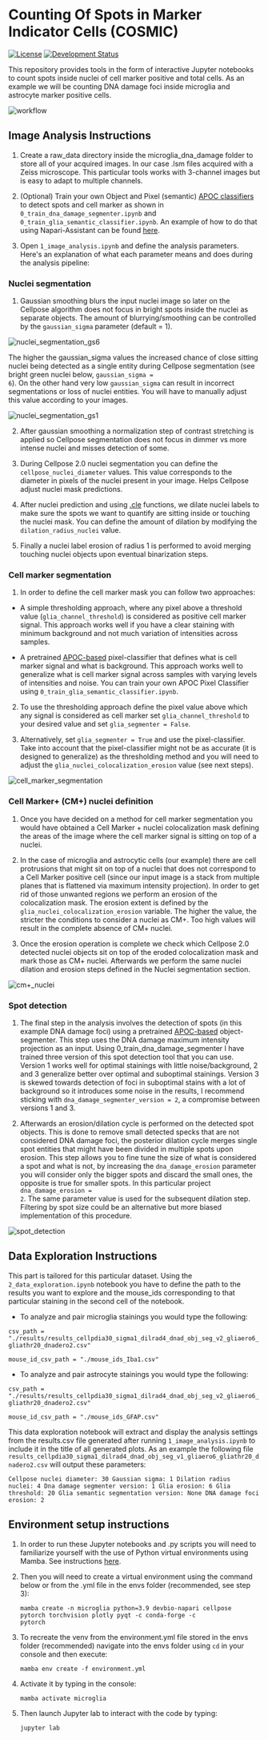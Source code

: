 <h1>Counting Of Spots in Marker Indicator Cells (COSMIC)</h1>

[![License](https://img.shields.io/pypi/l/napari-accelerated-pixel-and-object-classification.svg?color=green)](https://github.com/adiezsanchez/intestinal_organoid_yolov8/blob/main/LICENSE)
[![Development Status](https://img.shields.io/pypi/status/napari-accelerated-pixel-and-object-classification.svg)](https://en.wikipedia.org/wiki/Software_release_life_cycle#Alpha)

This repository provides tools in the form of interactive Jupyter notebooks to count spots inside nuclei of cell marker positive and total cells. As an example we will be counting DNA damage foci inside microglia and astrocyte marker positive cells.

![workflow](./images/workflow.png)

<h2>Image Analysis Instructions</h2>

1. Create a raw_data directory inside the microglia_dna_damage folder to store all of your acquired images. In our case .lsm files acquired with a Zeiss microscope. This particular tools works with 3-channel images but is easy to adapt to multiple channels.

2. (Optional) Train your own Object and Pixel (semantic) [APOC classifiers](https://github.com/haesleinhuepf/apoc) to detect spots and cell marker as shown in <code>0_train_dna_damage_segmenter.ipynb</code> and <code>0_train_glia_semantic_classifier.ipynb</code>. An example of how to do that using Napari-Assistant can be found [here](https://github.com/adiezsanchez/intestinal_organoid_brightfield_analysis/blob/main/1_train_and_setup.ipynb).

3. Open <code>1_image_analysis.ipynb</code> and define the analysis parameters. Here's an explanation of what each parameter means and does during the analysis pipeline:

<h3>Nuclei segmentation</h3>

1. Gaussian smoothing blurs the input nuclei image so later on the Cellpose algorithm does not focus in bright spots inside the nuclei as separate objects. The amount of blurrying/smoothing can be controlled by the <code>gaussian_sigma</code> parameter (default = 1).

![nuclei_segmentation_gs6](./images/nuclei_seg_gs1.png)

The higher the gaussian_sigma values the increased chance of close sitting nuclei being detected as a single entity during Cellpose segmentation (see bright green nuclei below, <code>gaussian_sigma = 6</code>). On the other hand very low <code>gaussian_sigma</code> can result in incorrect segmentations or loss of nuclei entities. You will have to manually adjust this value according to your images.

![nuclei_segmentation_gs1](./images/nuclei_seg_gs6.png)

2. After gaussian smoothing a normalization step of contrast stretching is applied so Cellpose segmentation does not focus in dimmer vs more intense nuclei and misses detection of some.

3. During Cellpose 2.0 nuclei segmentation you can define the <code>cellpose_nuclei_diameter</code> values. This value corresponds to the diameter in pixels of the nuclei present in your image. Helps Cellpose adjust nuclei mask predictions.

4. After nuclei prediction and using [.cle](https://github.com/clEsperanto/pyclesperanto_prototype) functions, we dilate nuclei labels to make sure the spots we want to quantify are sitting inside or touching the nuclei mask. You can define the amount of dilation by modifying the <code>dilation_radius_nuclei</code> value.

5. Finally a nuclei label erosion of radius 1 is performed to avoid merging touching nuclei objects upon eventual binarization steps.

<h3>Cell marker segmentation</h3>

1. In order to define the cell marker mask you can follow two approaches:

- A simple thresholding approach, where any pixel above a threshold value (<code>glia_channel_threshold</code>) is considered as positive cell marker signal. This approach works well if you have a clear staining with minimum background and not much variation of intensities across samples.

- A pretrained [APOC-based](https://github.com/haesleinhuepf/apoc) pixel-classifier that defines what is cell marker signal and what is background. This approach works well to generalize what is cell marker signal across samples with varying levels of intensities and noise. You can train your own APOC Pixel Classifier using <code>0_train_glia_semantic_classifier.ipynb</code>.

2. To use the thresholding approach define the pixel value above which any signal is considered as cell marker set <code>glia_channel_threshold</code> to your desired value and set <code>glia_segmenter = False</code>.

3. Alternatively, set <code>glia_segmenter = True</code> and use the pixel-classifier. Take into account that the pixel-classifier might not be as accurate (it is designed to generalize) as the thresholding method and you will need to adjust the <code>glia_nuclei_colocalization_erosion</code> value (see next steps).

![cell_marker_segmentation](./images/cell_marker_segmentation.png)

<h3>Cell Marker+ (CM+) nuclei definition</h3>

1. Once you have decided on a method for cell marker segmentation you would have obtained a Cell Marker + nuclei colocalization mask defining the areas of the image where the cell marker signal is sitting on top of a nuclei.

2. In the case of microglia and astrocytic cells (our example) there are cell protrusions that might sit on top of a nuclei that does not correspond to a Cell Marker positive cell (since our input image is a stack from multiple planes that is flattened via maximum intensity projection). In order to get rid of those unwanted regions we perform an erosion of the colocalization mask. The erosion extent is defined by the <code>glia_nuclei_colocalization_erosion</code> variable. The higher the value, the stricter the conditions to consider a nuclei as CM+. Too high values will result in the complete absence of CM+ nuclei.

3. Once the erosion operation is complete we check which Cellpose 2.0 detected nuclei objects sit on top of the eroded colocalization mask and mark those as CM+ nuclei. Afterwards we perform the same nuclei dilation and erosion steps defined in the Nuclei segmentation section.

![cm+_nuclei](./images/cm+_nuclei.png)

<h3>Spot detection</h3>

1. The final step in the analysis involves the detection of spots (in this example DNA damage foci) using a pretrained [APOC-based](https://github.com/haesleinhuepf/apoc) object-segmenter. This step uses the DNA damage maximum intensity projection as an input. Using 0_train_dna_damage_segmenter I have trained three version of this spot detection tool that you can use. Version 1 works well for optimal stainings with little noise/background, 2 and 3 generalize better over optimal and suboptimal stainings. Version 3 is skewed towards detection of foci in suboptimal stains with a lot of background so it introduces some noise in the results, I recommend sticking with <code>dna_damage_segmenter_version = 2</code>, a compromise between versions 1 and 3.

2. Afterwards an erosion/dilation cycle is performed on the detected spot objects. This is done to remove small detected specks that are not considered DNA damage foci, the posterior dilation cycle merges single spot entities that might have been divided in multiple spots upon erosion. This step allows you to fine tune the size of what is considered a spot and what is not, by increasing the <code>dna_damage_erosion</code> parameter you will consider only the bigger spots and discard the small ones, the opposite is true for smaller spots. In this particular project <code>dna_damage_erosion = 2</code>. The same parameter value is used for the subsequent dilation step. Filtering by spot size could be an alternative but more biased implementation of this procedure.

![spot_detection](./images/spot_detection.png)

<h2>Data Exploration Instructions</h2>

This part is tailored for this particular dataset. Using the <code>2_data_exploration.ipynb</code> notebook you have to define the path to the results you want to explore and the mouse_ids corresponding to that particular staining in the second cell of the notebook.

- To analyze and pair microglia stainings you would type the following:

<code>csv_path = "./results/results_cellpdia30_sigma1_dilrad4_dnad_obj_seg_v2_gliaero6_gliathr20_dnadero2.csv"</code>

<code>mouse_id_csv_path = "./mouse_ids_Iba1.csv"</code>

- To analyze and pair astrocyte stainings you would type the following:

<code>csv_path = "./results/results_cellpdia30_sigma1_dilrad4_dnad_obj_seg_v2_gliaero6_gliathr20_dnadero2.csv"</code>

<code>mouse_id_csv_path = "./mouse_ids_GFAP.csv"</code>

This data exploration notebook will extract and display the analysis settings from the results.csv file generated after running <code>1_image_analysis.ipynb</code> to include it in the title of all generated plots. As an example the following file <code>results_cellpdia30_sigma1_dilrad4_dnad_obj_seg_v1_gliaero6_gliathr20_dnadero2.csv</code> will output these parameters:

<code>Cellpose nuclei diameter: 30
Gaussian sigma: 1
Dilation radius nuclei: 4
Dna damage segmenter version: 1
Glia erosion: 6
Glia threshold: 20
Glia semantic segmentation version: None
DNA damage foci erosion: 2</code>



<h2>Environment setup instructions</h2>

1. In order to run these Jupyter notebooks and .py scripts you will need to familiarize yourself with the use of Python virtual environments using Mamba. See instructions [here](https://biapol.github.io/blog/mara_lampert/getting_started_with_mambaforge_and_python/readme.html).

2. Then you will need to create a virtual environment using the command below or from the .yml file in the envs folder (recommended, see step 3):

   <code>mamba create -n microglia python=3.9 devbio-napari cellpose pytorch torchvision plotly pyqt -c conda-forge -c pytorch</code>

3. To recreate the venv from the environment.yml file stored in the envs folder (recommended) navigate into the envs folder using <code>cd</code> in your console and then execute:

   <code>mamba env create -f environment.yml</code>

4. Activate it by typing in the console:

   <code>mamba activate microglia</code>

5. Then launch Jupyter lab to interact with the code by typing:

   <code>jupyter lab</code>
